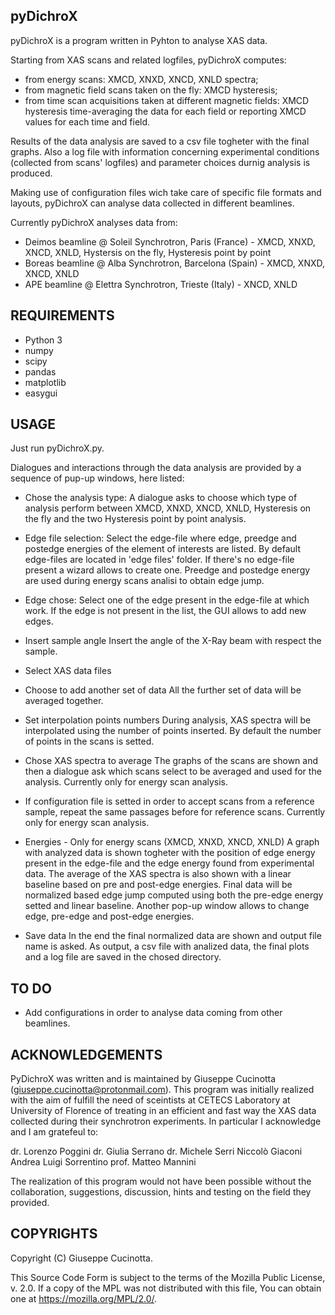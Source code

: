 pyDichroX
---------

pyDichroX is a program written in Pyhton to analyse XAS data.

Starting from XAS scans and related logfiles, pyDichroX computes:
- from energy scans: XMCD, XNXD, XNCD, XNLD spectra;
- from magnetic field scans taken on the fly: XMCD hysteresis;
- from time scan acquisitions taken at different magnetic fields: XMCD hysteresis time-averaging the data for each field or reporting XMCD values for each time and field.

Results of the data analysis are saved to a csv file togheter with the final graphs.
Also a log file with information concerning experimental conditions (collected from scans' logfiles) and parameter choices durnig analysis is produced.

Making use of configuration files wich take care of specific file formats and layouts, pyDichroX can analyse data collected in different beamlines.

Currently pyDichroX analyses data from:
- Deimos beamline @ Soleil Synchrotron, Paris (France) - XMCD, XNXD, XNCD, XNLD, Hystersis on the fly, Hysteresis point by point
- Boreas beamline @ Alba Synchrotron, Barcelona (Spain) - XMCD, XNXD, XNCD, XNLD
- APE beamline @ Elettra Synchrotron, Trieste (Italy) - XNCD, XNLD


REQUIREMENTS
------------
- Python 3
- numpy
- scipy
- pandas
- matplotlib
- easygui


USAGE
-----
Just run pyDichroX.py.

Dialogues and interactions through the data analysis are provided by a sequence of pup-up windows, here listed: 

- Chose the analysis type:
A dialogue asks to choose which type of analysis perform between XMCD, XNXD,
XNCD, XNLD, Hysteresis on the fly and the two Hysteresis point by point analysis.

- Edge file selection:
Select the edge-file where edge, preedge and postedge energies of the element of interests are listed. By default edge-files are located in 'edge files' folder.
If there's no edge-file present a wizard allows to create one.
Preedge and postedge energy are used during energy scans analisi to obtain edge jump. 

- Edge chose:
Select one of the edge present in the edge-file at which work. If the edge is not present in the list, the GUI allows to add new edges.

- Insert sample angle
Insert the angle of the X-Ray beam with respect the sample.

- Select XAS data files

- Choose to add another set of data
All the further set of data will be averaged together.

- Set interpolation points numbers
During analysis, XAS spectra will be interpolated using the number of points inserted. By default the number of points in the scans is setted.

- Chose XAS spectra to average
The graphs of the scans are shown and then a dialogue ask which scans select
to be averaged and used for the analysis. Currently only for energy scan analysis.

- If configuration file is setted in order to accept scans from a reference 
sample, repeat the same passages before for reference scans. Currently only for energy scan analysis.

- Energies - Only for energy scans (XMCD, XNXD, XNCD, XNLD)
A graph with analyzed data is shown togheter with the position of edge energy present in the edge-file and the edge energy found from experimental data.
The average of the XAS spectra is also shown with a linear baseline based on pre and post-edge energies. Final data will be normalized based edge jump computed using both the pre-edge energy setted and linear baseline.
Another pop-up window allows to change edge, pre-edge and post-edge energies.

- Save data
In the end the final normalized data are shown and output file name is asked.
As output, a csv file with analized data, the final plots and a log file are
saved in the chosed directory.


TO DO
-----
- Add configurations in order to analyse data coming from other beamlines.


ACKNOWLEDGEMENTS
----------------
PyDichroX was written and is maintained by Giuseppe Cucinotta (giuseppe.cucinotta@protonmail.com).
This program was initially realized with the aim of fulfill the need of sceintists at CETECS Laboratory at University of Florence of treating in an efficient and fast way the XAS data collected during their synchrotron experiments. In particular I acknowledge and I am gratefeul to:

dr. Lorenzo Poggini
dr. Giulia Serrano
dr. Michele Serri
Niccolò Giaconi
Andrea Luigi Sorrentino
prof. Matteo Mannini

The realization of this program would not have been possible without the collaboration, suggestions, discussion, hints and testing on the field they provided.

COPYRIGHTS
----------
Copyright (C) Giuseppe Cucinotta.

This Source Code Form is subject to the terms of the 
Mozilla Public License, v. 2.0. If a copy of the MPL was not distributed with
this file, You can obtain one at https://mozilla.org/MPL/2.0/.
